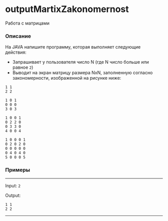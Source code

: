 # outputMartixZakonomernost

Работа с матрицами

### Описание

На JAVA напишите программу, которая выполняет следующие действия:
- Запрашивает у пользователя число N (где N число больше или равное `2`)
- Выводит на экран матрицу размера NxN, заполненную согласно закономерности, изображенной на рисунке ниже:

```
1 1
2 2
```

```
1 0 1
0 0 0
3 0 3
```

```
1 0 0 1
0 2 2 0
0 3 3 0
4 0 0 4
```

```
1 0 0 0 1
0 2 0 2 0
0 0 0 0 0
0 4 0 4 0
5 0 0 0 5
```

### Примеры

---
Input: `2`

Output: 
```
1 1
2 2
```

---


